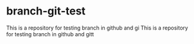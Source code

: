 # branch-git-test
This is a repository for testing branch in github and gi
This is a repository for testing branch in github and gitt
